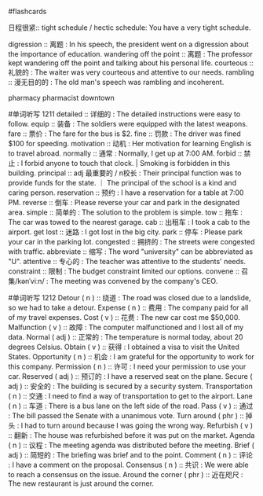 #flashcards 

日程很紧:: tight schedule / hectic schedule: You have a very tight schedule. <!--SR:!2023-12-12-10-41,1,230-->

digression :: 离题 : In his speech, the president went on a digression about the importance of education. 
wandering off the point :: 离题 : The professor kept wandering off the point and talking about his personal life. <!--SR:!2023-12-12-10-40,1,230-->
courteous :: 礼貌的 : The waiter was very courteous and attentive to our needs. <!--SR:!2023-12-12-10-45,1,230-->
rambling :: 漫无目的的 : The old man's speech was rambling and incoherent. <!--SR:!2023-12-12-10-43,1,230-->

pharmacy
pharmacist
downtown

#单词听写 1211
detailed :: 详细的 : The detailed instructions were easy to follow. <!--SR:!2023-12-13-22-42,2.5,250-->
equip :: 装备 : The soldiers were equipped with the latest weapons. <!--SR:!2023-12-12-10-40,1,230-->
fare :: 票价 : The fare for the bus is $2. <!--SR:!2023-12-13-22-45,2.5,250-->
fine :: 罚款 : The driver was fined $100 for speeding. <!--SR:!2023-12-12-10-39,1,230-->
motivation :: 动机 : Her motivation for learning English is to travel abroad. <!--SR:!2023-12-13-22-39,2.5,250-->
normally :: 通常 : Normally, I get up at 7:00 AM. <!--SR:!2023-12-13-22-44,2.5,250-->
forbid :: 禁止 : I forbid anyone to touch that clock. | Smoking is forbidden in this building. <!--SR:!2023-12-12-10-45,1,230-->
principal :: adj 最重要的 / n校长 : Their principal function was to provide funds for the state.  ｜  The principal of the school is a kind and caring person. <!--SR:!2023-12-12-10-42,1,230-->
reservation :: 预约 : I have a reservation for a table at 7:00 PM. <!--SR:!2023-12-13-22-46,2.5,250-->
reverse :: 倒车 : Please reverse your car and park in the designated area. <!--SR:!2023-12-12-10-41,1,230-->
simple :: 简单的 : The solution to the problem is simple. <!--SR:!2023-12-12-10-43,1,230-->
tow :: 拖车 : The car was towed to the nearest garage. <!--SR:!2023-12-12-10-39,1,230-->
cab :: 出租车 : I took a cab to the airport. <!--SR:!2023-12-13-22-40,2.5,250-->
get lost :: 迷路 : I got lost in the big city. <!--SR:!2023-12-13-22-43,2.5,250-->
park :: 停车 : Please park your car in the parking lot. <!--SR:!2023-12-12-10-46,1,230-->
congested :: 拥挤的 : The streets were congested with traffic. <!--SR:!2023-12-12-10-42,1,230-->
abbreviate :: 缩写 : The word "university" can be abbreviated as "U". <!--SR:!2023-12-12-10-40,1,230-->
attentive :: 专心的 : The teacher was attentive to the students' needs. <!--SR:!2023-12-12-10-42,1,230-->
constraint :: 限制 : The budget constraint limited our options. <!--SR:!2023-12-13-22-39,2.5,250-->
convene :: 召集/kənˈviːn/ : The meeting was convened by the company's CEO. <!--SR:!2023-12-12-10-44,1,230-->


#单词听写 1212
Detour ( n ) :: 绕道 : The road was closed due to a landslide, so we had to take a detour.
Expense ( n ) :: 费用 : The company paid for all of my travel expenses.
Cost ( v ) :: 花费 : The new car cost me $50,000.
Malfunction ( v ) :: 故障 : The computer malfunctioned and I lost all of my data.
Normal ( adj ) :: 正常的 : The temperature is normal today, about 20 degrees Celsius.
Obtain ( v ) :: 获得 : I obtained a visa to visit the United States.
Opportunity ( n ) :: 机会 : I am grateful for the opportunity to work for this company.
Permission ( n ) :: 许可 : I need your permission to use your car.
Reserved ( adj ) :: 预订的 : I have a reserved seat on the plane.
Secure ( adj ) :: 安全的 : The building is secured by a security system.
Transportation ( n ) :: 交通 : I need to find a way of transportation to get to the airport.
Lane ( n ) :: 车道 : There is a bus lane on the left side of the road.
Pass ( v ) :: 通过 : The bill passed the Senate with a unanimous vote.
Turn around ( phr ) :: 掉头 : I had to turn around because I was going the wrong way.
Refurbish ( v ) :: 翻新 : The house was refurbished before it was put on the market.
Agenda ( n ) :: 议程 : The meeting agenda was distributed before the meeting.
Brief ( adj ) :: 简短的 : The briefing was brief and to the point.
Comment ( n ) :: 评论 : I have a comment on the proposal.
Consensus ( n ) :: 共识 : We were able to reach a consensus on the issue.
Around the corner ( phr ) :: 近在咫尺 : The new restaurant is just around the corner.